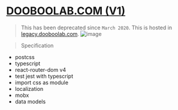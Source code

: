 # [DOOBOOLAB.COM (V1)](https://legacy.dooboolab.com)

> This has been deprecated since `March 2020`. This is hosted in [legacy.dooboolab.com](https://legacy.dooboolab.com).
![image](https://user-images.githubusercontent.com/27461460/57982927-af7e3100-7a86-11e9-95fa-da95a643036b.png)

> Specification
* postcss
* typescript
* react-router-dom v4
* test jest with typescript
* import css as module
* localization
* mobx
* data models
